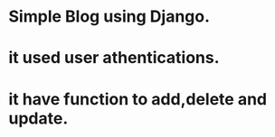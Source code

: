 # Simple Blog using Django.
# it used user athentications.
# it have function to add,delete and update.

